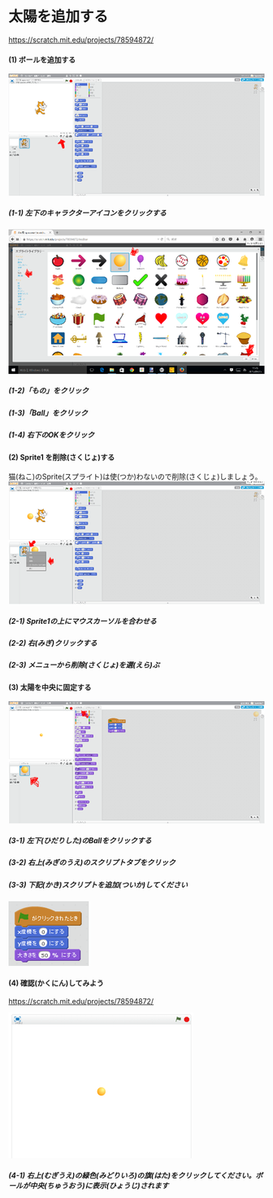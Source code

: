 # 太陽を追加する
https://scratch.mit.edu/projects/78594872/

#### (1) ボールを追加する
![](f1_001a.png)
##### (1-1) 左下のキャラクターアイコンをクリックする

![](f1_002a.png)
##### (1-2)「もの」をクリック
##### (1-3)「Ball」をクリック
##### (1-4) 右下のOKをクリック

#### (2) Sprite1 を削除(さくじょ)する
猫(ねこ)のSprite(スプライト)は使(つか)わないので削除(さくじょ)しましょう。 
![](f1_003a.png)

##### (2-1) Sprite1の上にマウスカーソルを合わせる

##### (2-2) 右(みぎ)クリックする

##### (2-3) メニューから削除(さくじょ)を選(えら)ぶ

#### (3) 太陽を中央に固定する
![](f1_004a.png)

##### (3-1) 左下(ひだりした)のBallをクリックする
##### (3-2) 右上(みぎのうえ)のスクリプトタブをクリック

##### (3-3) 下記(かき)スクリプトを追加(ついか)してください
![](f1_005a.png)


#### (4) 確認(かくにん)してみよう
https://scratch.mit.edu/projects/78594872/

![](create_sun_scratch_001.png)

##### (4-1) 右上(むぎうえ)の緑色(みどりいろ)の旗(はた)をクリックしてください。ボールが中央(ちゅうおう)に表示(ひょうじ)されます


